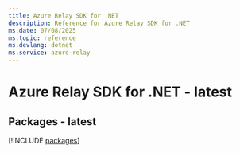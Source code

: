 ```yaml
---
title: Azure Relay SDK for .NET
description: Reference for Azure Relay SDK for .NET
ms.date: 07/08/2025
ms.topic: reference
ms.devlang: dotnet
ms.service: azure-relay
---
```

# Azure Relay SDK for .NET - latest
## Packages - latest
[!INCLUDE [packages](relay-index.md)]